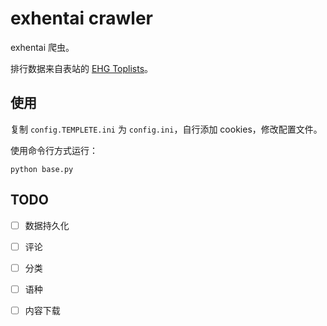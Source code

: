 # exhentai crawler

exhentai 爬虫。

排行数据来自表站的 [EHG Toplists](https://e-hentai.org/toplist.php)。

## 使用

复制 `config.TEMPLETE.ini` 为 `config.ini`，自行添加 cookies，修改配置文件。

使用命令行方式运行：

```shell script
python base.py
```

## TODO

-[ ] 数据持久化

-[ ] 评论

-[ ] 分类

-[ ] 语种

-[ ] 内容下载
